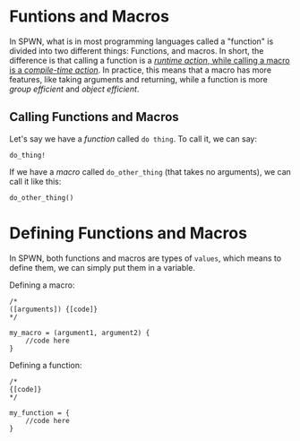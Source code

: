 # Funtions and Macros

In SPWN, what is in most programming languages called a "function" is divided into two different things: Functions, and macros. In short, the difference is that calling a function is a [_runtime action_, while calling a macro is a _compile-time action_](compiletime.md).
In practice, this means that a macro has more features, like taking arguments and returning, while a function is more _group efficient_ and _object efficient_.

## Calling Functions and Macros

Let's say we have a _function_ called `do thing`. To call it, we can say:

```
do_thing!
```

If we have a _macro_ called `do_other_thing` (that takes no arguments), we can call it like this:

```
do_other_thing()
```

# Defining Functions and Macros

In SPWN, both functions and macros are types of `values`, which means to define them, we can simply put them in a variable.

Defining a macro:

```
/*
([arguments]) {[code]}
*/

my_macro = (argument1, argument2) {
    //code here
}
```

Defining a function:

```
/*
{[code]}
*/

my_function = {
    //code here
}
```
